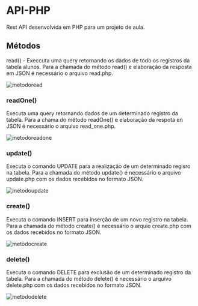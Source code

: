 # API-PHP
Rest API desenvolvida em PHP para um projeto de aula.

## Métodos
  read() - Execcuta uma query retornando os dados de todo os registros da tabela alunos. Para a chamada do método read() e elaboração da resposta em JSON é necessário o arquivo read.php.
   
  ![metodoread](https://user-images.githubusercontent.com/61744538/167319753-b53a3b96-0480-4992-a753-7ac367f9f777.JPG)

  ### readOne()
Executa uma query retornando dados de um determinado registro da tabela. Para a chama do método readOne() e elaboração da respota en JSON é necessário o arquivo read_one.php.
  
  ![metodoreadone](https://user-images.githubusercontent.com/61744538/167320057-7a5b4d63-defb-4b4c-ba72-790d25a346b7.png)

  ### update()
Executa o comando UPDATE para a realização de um determinado regisro na tabela. Para a chamada do método update() é necessário o arquivo update.php com os dados recebidos no formato JSON.
  
   ![metodoupdate](https://user-images.githubusercontent.com/61744538/167320067-62cdc03f-ae7a-423f-ab40-9f5c177fae35.png)
  
  ### create()
Executa o comando INSERT para inserção de um novo registro na tabela. Para a chamada do método create() é necessário o arquio create.php com os dados recebidos no formato JSON.
  
  ![metodocreate](https://user-images.githubusercontent.com/61744538/167320081-6097eba8-fe51-43cb-9295-f24203f71c46.png)
  
  ### delete()
Executa o comando DELETE para exclusão de um determinado registro da tabela. Para a chamada do método delete() é necessário o arquivo delete.php com os dados recebidos no formato JSON.
  
  ![metododelete](https://user-images.githubusercontent.com/61744538/167320087-155360cd-5f6c-4d33-b217-ccb2ae0e8600.png)



  
  
